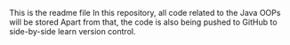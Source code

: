 This is the readme file
In this repository, all code related to the Java OOPs will be stored
Apart from that, the code is also being pushed to GitHub to side-by-side learn version control.

